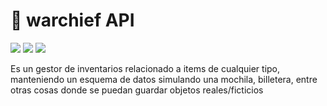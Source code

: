 # :briefcase: warchief API
![](https://img.shields.io/badge/bagapi-developing-yellow) ![](https://img.shields.io/badge/npm-8.13.2-green) ![](https://img.shields.io/badge/node-v17.6.0-green)

Es un gestor de inventarios relacionado a items de cualquier tipo, manteniendo un esquema de datos simulando una mochila, billetera, entre otras cosas donde se puedan guardar objetos reales/ficticios

